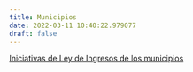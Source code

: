 ```yaml
---
title: Municipios
date: 2022-03-11 10:40:22.979077
draft: false
---
```


[Iniciativas de Ley de Ingresos de los municipios](/municipios/lxiv)

<!--more-->
